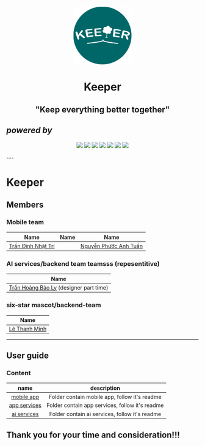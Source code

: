 
<p align="middle">
  <img src="./src/logo-circle.png" margin="5%" width="30%" />
</p>
<h1 style="text-align: center;"><b>Keeper</b></h>
<h2 style="text-align: center;"><b>"Keep everything better together"</b></h>

## ***powered by***
<p align="middle">
  <img src="https://static-00.iconduck.com/assets.00/flutter-plain-icon-827x1024-okfp25wt.png" margin="5%" width="10%" />
  <img src="https://cdn.worldvectorlogo.com/logos/fastapi.svg" margin="5%" width="10%" />
  <img src="https://www.pngall.com/wp-content/uploads/13/Mongodb-PNG-Image-HD.png" margin="5%" width="10%" />
  <img src="https://cdn.iconscout.com/icon/free/png-256/free-amazon-aws-3521268-2944772.png" margin="5%" width="10%" />
  <img src="https://cdn.icon-icons.com/icons2/3913/PNG/512/ngrok_logo_icon_248373.png" margin="5%" width="10%" />
  <img src="https://pixelml.com/images/logo-app-gptsdex.svg" margin="5%" width="10%" />
  <img src="https://upload.wikimedia.org/wikipedia/commons/thumb/1/10/PyTorch_logo_icon.svg/1200px-PyTorch_logo_icon.svg.png" margin="5%" width="10%" />
</p>
---

# **Keeper**
## **Members**
### **Mobile team**
|**Name**|**Name**|**Name**|
|:---:|:---: | :---:|
|[Trần Đình Nhật Trí](https://github.com/cheesepp)|<empty>|[Nguyễn Phước Anh Tuấn](https://github.com/purified-water)|
### **AI services/backend team teamsss (repesentitive)**
|**Name**|
|:---:|
|[Trần Hoàng Bảo Ly](https://github.com/UIT-21521109) (designer part time)|
### **six-star mascot/backend-team**
|**Name**|
|:---:|
|[Lê Thanh Minh](https://github.com/Kryst4lize)|




---
## **User guide**
### **Content**
|**name**|**description**|
|:---:|:---: | 
|[mobile app](./app/)|Folder contain mobile app, follow it's readme|
|[app services](./services/)|Folder contain app services, follow it's readme|
|[ai services](./ai-services/)|Folder contain ai services, follow it's readme|

## Thank you for your time and consideration!!!
